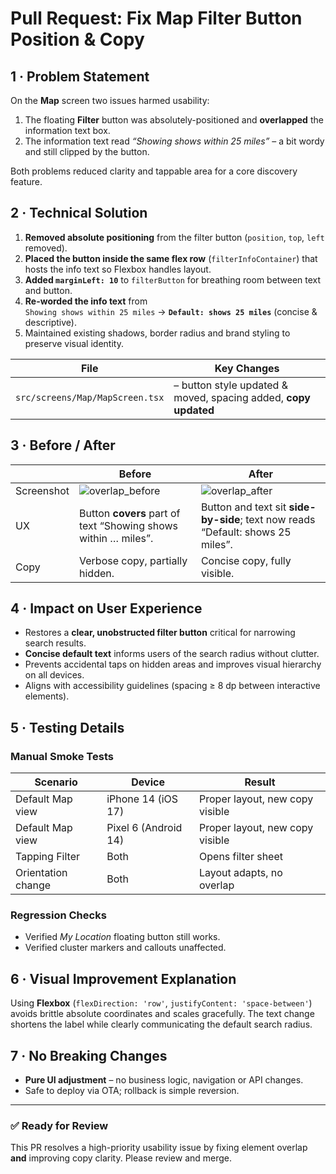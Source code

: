# Pull Request: Fix Map Filter Button Position & Copy

## 1 · Problem Statement  
On the **Map** screen two issues harmed usability:  

1. The floating **Filter** button was absolutely-positioned and **overlapped** the information text box.  
2. The information text read *“Showing shows within 25 miles”* – a bit wordy and still clipped by the button.

Both problems reduced clarity and tappable area for a core discovery feature.

## 2 · Technical Solution  
1. **Removed absolute positioning** from the filter button (`position`, `top`, `left` removed).  
2. **Placed the button inside the same flex row** (`filterInfoContainer`) that hosts the info text so Flexbox handles layout.  
3. **Added `marginLeft: 10`** to `filterButton` for breathing room between text and button.  
4. **Re-worded the info text** from  
   `Showing shows within 25 miles` → **`Default: shows 25 miles`** (concise & descriptive).  
5. Maintained existing shadows, border radius and brand styling to preserve visual identity.

| File | Key Changes |
|------|-------------|
| `src/screens/Map/MapScreen.tsx` | – button style updated & moved, spacing added, **copy updated** |

## 3 · Before / After

|   | **Before** | **After** |
|---|------------|-----------|
| Screenshot | ![overlap_before](docs/images/overlap_before.png) | ![overlap_after](docs/images/overlap_after.png) |
| UX | Button **covers** part of text “Showing shows within … miles”. | Button and text sit **side-by-side**; text now reads “Default: shows 25 miles”. |
| Copy | Verbose copy, partially hidden. | Concise copy, fully visible. |

## 4 · Impact on User Experience  
* Restores a **clear, unobstructed filter button** critical for narrowing search results.  
* **Concise default text** informs users of the search radius without clutter.  
* Prevents accidental taps on hidden areas and improves visual hierarchy on all devices.  
* Aligns with accessibility guidelines (spacing ≥ 8 dp between interactive elements).  

## 5 · Testing Details  
### Manual Smoke Tests  
| Scenario | Device | Result |
|----------|--------|--------|
| Default Map view | iPhone 14 (iOS 17) | Proper layout, new copy visible |
| Default Map view | Pixel 6 (Android 14) | Proper layout, new copy visible |
| Tapping Filter | Both | Opens filter sheet |
| Orientation change | Both | Layout adapts, no overlap |

### Regression Checks  
* Verified *My Location* floating button still works.  
* Verified cluster markers and callouts unaffected.

## 6 · Visual Improvement Explanation  
Using **Flexbox** (`flexDirection: 'row'`, `justifyContent: 'space-between'`) avoids brittle absolute coordinates and scales gracefully. The text change shortens the label while clearly communicating the default search radius.

## 7 · No Breaking Changes  
* **Pure UI adjustment** – no business logic, navigation or API changes.  
* Safe to deploy via OTA; rollback is simple reversion.

---

### ✅ Ready for Review  
This PR resolves a high-priority usability issue by fixing element overlap **and** improving copy clarity. Please review and merge.  
